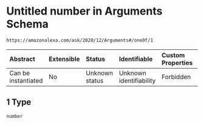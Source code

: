 # Untitled number in Arguments Schema

```txt
https://amazonalexa.com/ask/2020/12/Arguments#/oneOf/1
```



| Abstract            | Extensible | Status         | Identifiable            | Custom Properties | Additional Properties | Access Restrictions | Defined In                                                              |
| :------------------ | :--------- | :------------- | :---------------------- | :---------------- | :-------------------- | :------------------ | :---------------------------------------------------------------------- |
| Can be instantiated | No         | Unknown status | Unknown identifiability | Forbidden         | Allowed               | none                | [Arguments.json\*](../../schemas/Arguments.json "open original schema") |

## 1 Type

`number`
